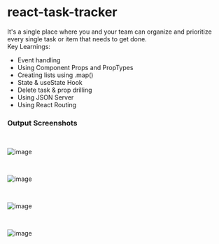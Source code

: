 # react-task-tracker

 It's a single place where you and your team can organize and prioritize every single task or item that needs to get done. 
 <br>
 Key Learnings:
- Event handling
- Using Component Props and PropTypes
- Creating lists using .map()
- State & useState Hook
- Delete task & prop drilling
- Using JSON Server
- Using React Routing

<h3> Output Screenshots</h3>
<br>

![image](https://user-images.githubusercontent.com/14326505/111221558-a853db80-85a8-11eb-9d85-be8a51203973.png)

<br>

![image](https://user-images.githubusercontent.com/14326505/111221600-b43f9d80-85a8-11eb-9f3e-d0a6decfb5c6.png)

<br>

![image](https://user-images.githubusercontent.com/14326505/111221620-b99ce800-85a8-11eb-8a2a-c127f747c24c.png)

<br>

![image](https://user-images.githubusercontent.com/14326505/111221633-befa3280-85a8-11eb-8101-e02280f5f47b.png)

